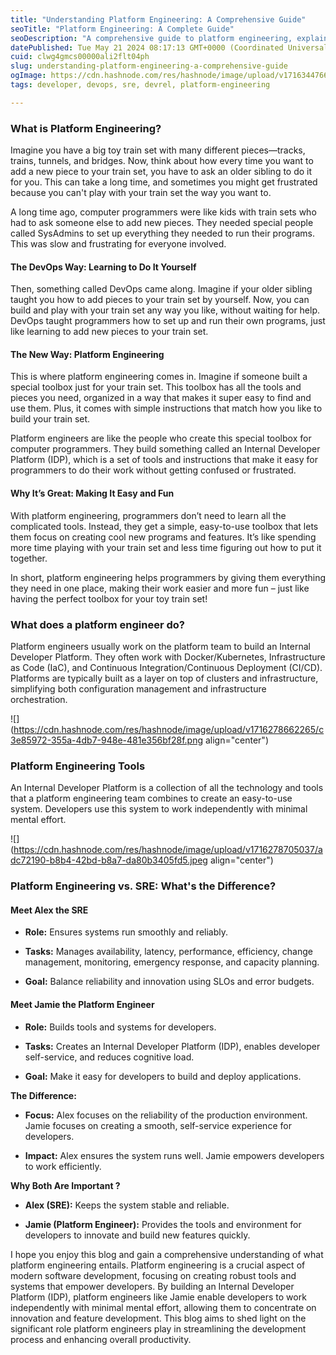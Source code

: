 ```yaml
---
title: "Understanding Platform Engineering: A Comprehensive Guide"
seoTitle: "Platform Engineering: A Complete Guide"
seoDescription: "A comprehensive guide to platform engineering, explaining its role, tools, and how it simplifies developers' work"
datePublished: Tue May 21 2024 08:17:13 GMT+0000 (Coordinated Universal Time)
cuid: clwg4gmcs00000ali2flt04ph
slug: understanding-platform-engineering-a-comprehensive-guide
ogImage: https://cdn.hashnode.com/res/hashnode/image/upload/v1716344766583/0ab4de15-a25e-4e81-bd6c-7eb001c5659c.png
tags: developer, devops, sre, devrel, platform-engineering

---
```


### What is Platform Engineering?

Imagine you have a big toy train set with many different pieces—tracks, trains, tunnels, and bridges. Now, think about how every time you want to add a new piece to your train set, you have to ask an older sibling to do it for you. This can take a long time, and sometimes you might get frustrated because you can't play with your train set the way you want to.

A long time ago, computer programmers were like kids with train sets who had to ask someone else to add new pieces. They needed special people called SysAdmins to set up everything they needed to run their programs. This was slow and frustrating for everyone involved.

#### The DevOps Way: Learning to Do It Yourself

Then, something called DevOps came along. Imagine if your older sibling taught you how to add pieces to your train set by yourself. Now, you can build and play with your train set any way you like, without waiting for help. DevOps taught programmers how to set up and run their own programs, just like learning to add new pieces to your train set.

#### The New Way: Platform Engineering

This is where platform engineering comes in. Imagine if someone built a special toolbox just for your train set. This toolbox has all the tools and pieces you need, organized in a way that makes it super easy to find and use them. Plus, it comes with simple instructions that match how you like to build your train set.

Platform engineers are like the people who create this special toolbox for computer programmers. They build something called an Internal Developer Platform (IDP), which is a set of tools and instructions that make it easy for programmers to do their work without getting confused or frustrated.

#### Why It’s Great: Making It Easy and Fun

With platform engineering, programmers don’t need to learn all the complicated tools. Instead, they get a simple, easy-to-use toolbox that lets them focus on creating cool new programs and features. It’s like spending more time playing with your train set and less time figuring out how to put it together.

In short, platform engineering helps programmers by giving them everything they need in one place, making their work easier and more fun – just like having the perfect toolbox for your toy train set!

### What does a platform engineer do?

Platform engineers usually work on the platform team to build an Internal Developer Platform. They often work with Docker/Kubernetes, Infrastructure as Code (IaC), and Continuous Integration/Continuous Deployment (CI/CD). Platforms are typically built as a layer on top of clusters and infrastructure, simplifying both configuration management and infrastructure orchestration.

![](https://cdn.hashnode.com/res/hashnode/image/upload/v1716278662265/c3e85972-355a-4db7-948e-481e356bf28f.png align="center")

### Platform Engineering Tools

An Internal Developer Platform is a collection of all the technology and tools that a platform engineering team combines to create an easy-to-use system. Developers use this system to work independently with minimal mental effort.

![](https://cdn.hashnode.com/res/hashnode/image/upload/v1716278705037/adc72190-b8b4-42bd-b8a7-da80b3405fd5.jpeg align="center")

### Platform Engineering vs. SRE: What's the Difference?

#### Meet Alex the SRE

* **Role:** Ensures systems run smoothly and reliably.
    
* **Tasks:** Manages availability, latency, performance, efficiency, change management, monitoring, emergency response, and capacity planning.
    
* **Goal:** Balance reliability and innovation using SLOs and error budgets.
    

#### Meet Jamie the Platform Engineer

* **Role:** Builds tools and systems for developers.
    
* **Tasks:** Creates an Internal Developer Platform (IDP), enables developer self-service, and reduces cognitive load.
    
* **Goal:** Make it easy for developers to build and deploy applications.
    

**The Difference:**

* **Focus:** Alex focuses on the reliability of the production environment. Jamie focuses on creating a smooth, self-service experience for developers.
    
* **Impact:** Alex ensures the system runs well. Jamie empowers developers to work efficiently.
    

**Why Both Are Important ?**

* **Alex (SRE):** Keeps the system stable and reliable.
    
* **Jamie (Platform Engineer):** Provides the tools and environment for developers to innovate and build new features quickly.
    

I hope you enjoy this blog and gain a comprehensive understanding of what platform engineering entails. Platform engineering is a crucial aspect of modern software development, focusing on creating robust tools and systems that empower developers. By building an Internal Developer Platform (IDP), platform engineers like Jamie enable developers to work independently with minimal mental effort, allowing them to concentrate on innovation and feature development. This blog aims to shed light on the significant role platform engineers play in streamlining the development process and enhancing overall productivity.